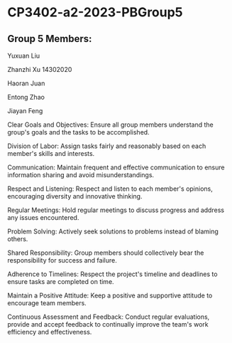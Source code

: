 # CP3402-a2-2023-PBGroup5

## Group 5 Members:
Yuxuan Liu

Zhanzhi Xu 14302020

Haoran Juan

Entong Zhao

Jiayan Feng

Clear Goals and Objectives: Ensure all group members understand the group's goals and the tasks to be accomplished.

Division of Labor: Assign tasks fairly and reasonably based on each member's skills and interests.

Communication: Maintain frequent and effective communication to ensure information sharing and avoid misunderstandings.

Respect and Listening: Respect and listen to each member's opinions, encouraging diversity and innovative thinking.

Regular Meetings: Hold regular meetings to discuss progress and address any issues encountered.

Problem Solving: Actively seek solutions to problems instead of blaming others.

Shared Responsibility: Group members should collectively bear the responsibility for success and failure.

Adherence to Timelines: Respect the project's timeline and deadlines to ensure tasks are completed on time.

Maintain a Positive Attitude: Keep a positive and supportive attitude to encourage team members.

Continuous Assessment and Feedback: Conduct regular evaluations, provide and accept feedback to continually improve the team's work efficiency and effectiveness.
